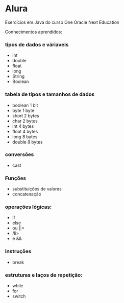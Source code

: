 # Alura
Exercícios em Java do curso One Oracle Next Education

Conhecimentos aprendidos:

<h3>tipos de dados e váriaveis</h3>
<div>
  <ul>
    <li>int</li>
    <li>double</li>
    <li>float</li>
    <li>long</li>
    <li>String</li>
    <li>Boolean</li>
  </ul>
</div>

<h3>tabela de tipos e tamanhos de dados</h3>
<div>
  <ul>
    <li>boolean 1 bit</li>
    <li>byte	1 byte</li>
    <li>short	2 bytes</li>
    <li>char	2 bytes</li>
    <li>int	4 bytes</li>
    <li>float	4 bytes</li>
    <li>long	8 bytes</li>
    <li>double	8 bytes</li>
  </ul>
</div>

<h3>conversões</h3>
<div>
  <ul>
    <li>cast</li>
  </ul>
</div>

<h3>Funções</h3>
<div>
  <ul>
    <li>substituições de valores</li>
    <li>concatenação</li>
  </ul>
</div>

<h3>operações lógicas:</h3>
<div>
  <ul>
    <li>if</li>
    <li>else</li>
    <li>ou ||<<li>/li>
    <li>e && </li>
  </ul>
</div>

<h3>instruções</h3>
<div>
  <ul>
      <li>break</li>
    </ul>
</div>

<h3>estruturas e laços de repetição:</h3>
<div>
  <ul>
    <li>while</li>
    <li>for</li>
    <li>switch</li>
  </ul>
</div>


